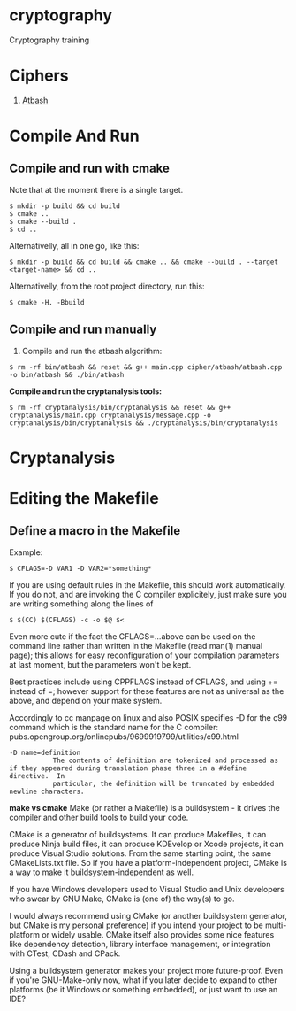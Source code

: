 # cryptography
Cryptography training

# Ciphers

1. [Atbash](cipher/atbash/README.md)

# Compile And Run
## Compile and run with cmake
Note that at the moment there is a single target.
```
$ mkdir -p build && cd build
$ cmake ..
$ cmake --build .
$ cd ..
```
Alternativelly, all in one go, like this:
```
$ mkdir -p build && cd build && cmake .. && cmake --build . --target <target-name> && cd ..
```
Alternativelly, from the root project directory, run this:
```
$ cmake -H. -Bbuild
```

## Compile and run manually
1. Compile and run the atbash algorithm:
```
$ rm -rf bin/atbash && reset && g++ main.cpp cipher/atbash/atbash.cpp -o bin/atbash && ./bin/atbash
```
**Compile and run the cryptanalysis tools:**
```
$ rm -rf cryptanalysis/bin/cryptanalysis && reset && g++ cryptanalysis/main.cpp cryptanalysis/message.cpp -o cryptanalysis/bin/cryptanalysis && ./cryptanalysis/bin/cryptanalysis
```

# Cryptanalysis


# Editing the Makefile
## Define a macro in the Makefile
Example:
```
$ CFLAGS=-D VAR1 -D VAR2=*something*
```
If you are using default rules in the Makefile, this should work automatically. If you do not, and are invoking the C compiler explicitely, just make sure you are writing something along the lines of
```
$ $(CC) $(CFLAGS) -c -o $@ $<
```
Even more cute if the fact the CFLAGS=...above can be used on the command line rather than written in the Makefile (read man(1) manual page); this allows for easy reconfiguration of your compilation parameters at last moment, but the parameters won't be kept.

Best practices include using CPPFLAGS instead of CFLAGS, and using += instead of =; however support for these features are not as universal as the above, and depend on your make system.

Accordingly to cc manpage on linux and also POSIX specifies -D for the c99 command which is the standard name for the C compiler: pubs.opengroup.org/onlinepubs/9699919799/utilities/c99.html
```
-D name=definition
           The contents of definition are tokenized and processed as if they appeared during translation phase three in a #define directive.  In
           particular, the definition will be truncated by embedded newline characters.
```

**make vs cmake**
Make (or rather a Makefile) is a buildsystem - it drives the compiler and other build tools to build your code.

CMake is a generator of buildsystems. It can produce Makefiles, it can produce Ninja build files, it can produce KDEvelop or Xcode projects, it can produce Visual Studio solutions. From the same starting point, the same CMakeLists.txt file. So if you have a platform-independent project, CMake is a way to make it buildsystem-independent as well.

If you have Windows developers used to Visual Studio and Unix developers who swear by GNU Make, CMake is (one of) the way(s) to go.

I would always recommend using CMake (or another buildsystem generator, but CMake is my personal preference) if you intend your project to be multi-platform or widely usable. CMake itself also provides some nice features like dependency detection, library interface management, or integration with CTest, CDash and CPack.

Using a buildsystem generator makes your project more future-proof. Even if you're GNU-Make-only now, what if you later decide to expand to other platforms (be it Windows or something embedded), or just want to use an IDE?